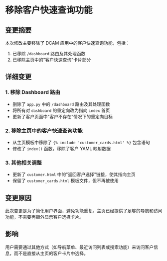 # 移除客户快速查询功能

## 变更摘要

本次修改主要移除了 DCAM 应用中的客户快速查询功能，包括：

1. 已移除 `/dashboard` 路由及其处理函数
2. 已移除主页中的"客户快速查询"卡片部分

## 详细变更

### 1. 移除 Dashboard 路由

- 删除了 `app.py` 中的 `/dashboard` 路由及其处理函数
- 将所有对 `dashboard` 的重定向改为指向 `index` 首页
- 更新了客户页面中"客户不存在"情况下的重定向目标

### 2. 移除主页中的客户快速查询功能

- 从主页模板中移除了 `{% include 'customer_cards.html' %}` 包含语句
- 修改了 `index()` 函数，移除了客户 YAML 映射数据

### 3. 其他相关调整

- 更新了 `customer.html` 中的"返回客户选择"链接，使其指向主页
- 保留了 `customer_cards.html` 模板文件，但不再被使用

## 变更原因

此次变更是为了简化用户界面，避免功能重复。主页已经提供了足够的导航和访问功能，不需要再额外显示客户选择卡片。

## 影响

用户需要通过其他方式（如导航菜单、最近访问列表或搜索功能）来访问客户信息，而不是直接从主页的客户卡片中选择。